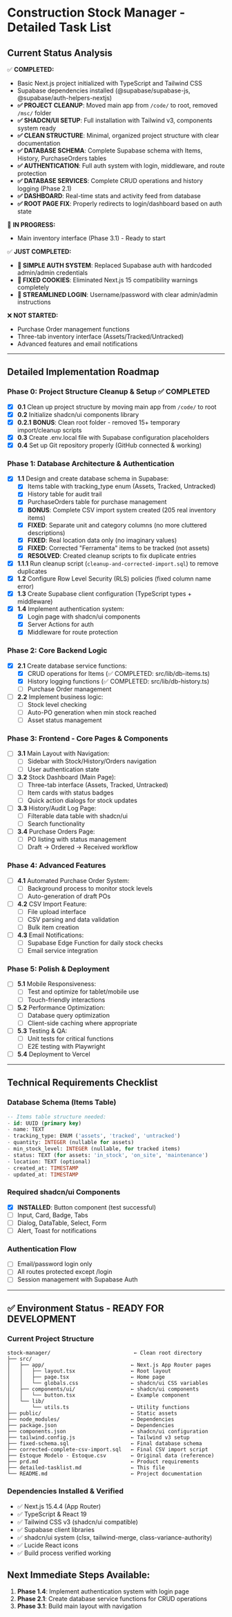 # Construction Stock Manager - Detailed Task List

## Current Status Analysis

✅ **COMPLETED:**

- Basic Next.js project initialized with TypeScript and Tailwind CSS
- Supabase dependencies installed (@supabase/supabase-js, @supabase/auth-helpers-nextjs)
- **✅ PROJECT CLEANUP**: Moved main app from `/code/` to root, removed `/msc/` folder
- **✅ SHADCN/UI SETUP**: Full installation with Tailwind v3, components system ready
- **✅ CLEAN STRUCTURE**: Minimal, organized project structure with clear documentation
- **✅ DATABASE SCHEMA**: Complete Supabase schema with Items, History, PurchaseOrders tables
- **✅ AUTHENTICATION**: Full auth system with login, middleware, and route protection
- **✅ DATABASE SERVICES**: Complete CRUD operations and history logging (Phase 2.1)
- **✅ DASHBOARD**: Real-time stats and activity feed from database
- **✅ ROOT PAGE FIX**: Properly redirects to login/dashboard based on auth state

🔄 **IN PROGRESS:**

- Main inventory interface (Phase 3.1) - Ready to start

✅ **JUST COMPLETED:**

- **🔧 SIMPLE AUTH SYSTEM**: Replaced Supabase auth with hardcoded admin/admin credentials
- **🔧 FIXED COOKIES**: Eliminated Next.js 15 compatibility warnings completely
- **🔧 STREAMLINED LOGIN**: Username/password with clear admin/admin instructions

❌ **NOT STARTED:**

- Purchase Order management functions
- Three-tab inventory interface (Assets/Tracked/Untracked)
- Advanced features and email notifications

---

## Detailed Implementation Roadmap

### Phase 0: Project Structure Cleanup & Setup ✅ **COMPLETED**

- [x] **0.1** Clean up project structure by moving main app from `/code/` to root
- [x] **0.2** Initialize shadcn/ui components library
- [x] **0.2.1** **BONUS**: Clean root folder - removed 15+ temporary import/cleanup scripts
- [x] **0.3** Create .env.local file with Supabase configuration placeholders
- [x] **0.4** Set up Git repository properly (GitHub connected & working)

### Phase 1: Database Architecture & Authentication

- [x] **1.1** Design and create database schema in Supabase:
  - [x] Items table with tracking_type enum (Assets, Tracked, Untracked)
  - [x] History table for audit trail
  - [x] PurchaseOrders table for purchase management
  - [x] **BONUS**: Complete CSV import system created (205 real inventory items)
  - [x] **FIXED**: Separate unit and category columns (no more cluttered descriptions)
  - [x] **FIXED**: Real location data only (no imaginary values)
  - [x] **FIXED**: Corrected "Ferramenta" items to be tracked (not assets)
  - [x] **RESOLVED**: Created cleanup scripts to fix duplicate entries
- [x] **1.1.1** Run cleanup script (`cleanup-and-corrected-import.sql`) to remove duplicates
- [x] **1.2** Configure Row Level Security (RLS) policies (fixed column name error)
- [x] **1.3** Create Supabase client configuration (TypeScript types + middleware)
- [x] **1.4** Implement authentication system:
  - [x] Login page with shadcn/ui components
  - [x] Server Actions for auth
  - [x] Middleware for route protection

### Phase 2: Core Backend Logic

- [x] **2.1** Create database service functions:
  - [x] CRUD operations for Items (✅ COMPLETED: src/lib/db-items.ts)
  - [x] History logging functions (✅ COMPLETED: src/lib/db-history.ts)
  - [ ] Purchase Order management
- [ ] **2.2** Implement business logic:
  - [ ] Stock level checking
  - [ ] Auto-PO generation when min stock reached
  - [ ] Asset status management

### Phase 3: Frontend - Core Pages & Components

- [ ] **3.1** Main Layout with Navigation:
  - [ ] Sidebar with Stock/History/Orders navigation
  - [ ] User authentication state
- [ ] **3.2** Stock Dashboard (Main Page):
  - [ ] Three-tab interface (Assets, Tracked, Untracked)
  - [ ] Item cards with status badges
  - [ ] Quick action dialogs for stock updates
- [ ] **3.3** History/Audit Log Page:
  - [ ] Filterable data table with shadcn/ui
  - [ ] Search functionality
- [ ] **3.4** Purchase Orders Page:
  - [ ] PO listing with status management
  - [ ] Draft → Ordered → Received workflow

### Phase 4: Advanced Features

- [ ] **4.1** Automated Purchase Order System:
  - [ ] Background process to monitor stock levels
  - [ ] Auto-generation of draft POs
- [ ] **4.2** CSV Import Feature:
  - [ ] File upload interface
  - [ ] CSV parsing and data validation
  - [ ] Bulk item creation
- [ ] **4.3** Email Notifications:
  - [ ] Supabase Edge Function for daily stock checks
  - [ ] Email service integration

### Phase 5: Polish & Deployment

- [ ] **5.1** Mobile Responsiveness:
  - [ ] Test and optimize for tablet/mobile use
  - [ ] Touch-friendly interactions
- [ ] **5.2** Performance Optimization:
  - [ ] Database query optimization
  - [ ] Client-side caching where appropriate
- [ ] **5.3** Testing & QA:
  - [ ] Unit tests for critical functions
  - [ ] E2E testing with Playwright
- [ ] **5.4** Deployment to Vercel

---

## Technical Requirements Checklist

### Database Schema (Items Table)

```sql
-- Items table structure needed:
- id: UUID (primary key)
- name: TEXT
- tracking_type: ENUM ('assets', 'tracked', 'untracked')
- quantity: INTEGER (nullable for assets)
- min_stock_level: INTEGER (nullable, for tracked items)
- status: TEXT (for assets: 'in_stock', 'on_site', 'maintenance')
- location: TEXT (optional)
- created_at: TIMESTAMP
- updated_at: TIMESTAMP
```

### Required shadcn/ui Components

- [x] **INSTALLED**: Button component (test successful)
- [ ] Input, Card, Badge, Tabs
- [ ] Dialog, DataTable, Select, Form
- [ ] Alert, Toast for notifications

### Authentication Flow

- [ ] Email/password login only
- [ ] All routes protected except /login
- [ ] Session management with Supabase Auth

---

## ✅ Environment Status - READY FOR DEVELOPMENT

### Current Project Structure

```
stock-manager/                           ← Clean root directory
├── src/
│   ├── app/                            ← Next.js App Router pages
│   │   ├── layout.tsx                  ← Root layout
│   │   ├── page.tsx                    ← Home page
│   │   └── globals.css                 ← shadcn/ui CSS variables
│   ├── components/ui/                  ← shadcn/ui components
│   │   └── button.tsx                  ← Example component
│   └── lib/
│       └── utils.ts                    ← Utility functions
├── public/                             ← Static assets
├── node_modules/                       ← Dependencies
├── package.json                        ← Dependencies
├── components.json                     ← shadcn/ui configuration
├── tailwind.config.js                  ← Tailwind v3 setup
├── fixed-schema.sql                    ← Final database schema
├── corrected-complete-csv-import.sql   ← Final CSV import script
├── Estoque Modelo - Estoque.csv        ← Original data (reference)
├── prd.md                              ← Product requirements
├── detailed-tasklist.md                ← This file
└── README.md                           ← Project documentation
```

### Dependencies Installed & Verified

- ✅ Next.js 15.4.4 (App Router)
- ✅ TypeScript & React 19
- ✅ Tailwind CSS v3 (shadcn/ui compatible)
- ✅ Supabase client libraries
- ✅ shadcn/ui system (clsx, tailwind-merge, class-variance-authority)
- ✅ Lucide React icons
- ✅ Build process verified working

## Next Immediate Steps Available:

1. **Phase 1.4**: Implement authentication system with login page
2. **Phase 2.1**: Create database service functions for CRUD operations
3. **Phase 3.1**: Build main layout with navigation
